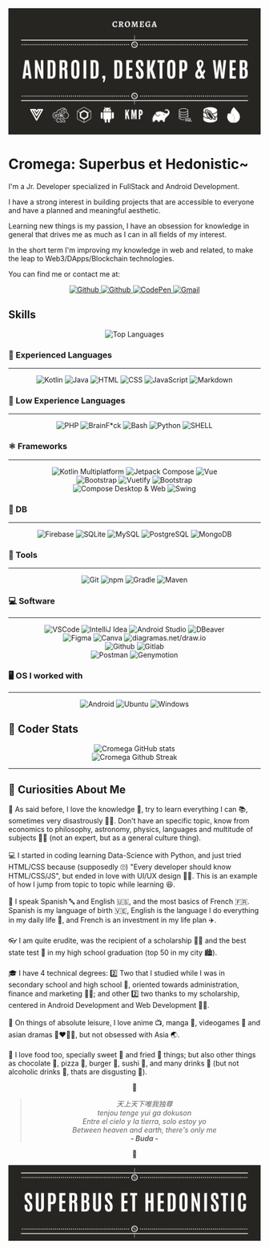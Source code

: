 <div align="center">
  <img src="https://github.com/cromega08/Cromega08/blob/main/imgs/Cromega_Banner.png?raw=true" alt="Cromega Banner"/>
</div>

# Cromega: Superbus et Hedonistic~

I'm a Jr. Developer specialized in FullStack and Android Development.

I have a strong interest in building projects that are accessible to everyone and have a planned and meaningful aesthetic.

Learning new things is my passion, I have an obsession for knowledge in general that drives me as much as I can in all fields of my interest.

In the short term I'm improving my knowledge in web and related, to make the leap to Web3/DApps/Blockchain technologies.

You can find me or contact me at:

<div align="center">
  <a href="https://www.github.com/cromega08" target="_blank" rel="noreferrer">
    <img src="https://img.shields.io/badge/-Github-720404?logo=github&logoColor=000000&color=FFFFFF&labelColor=FFFFFF&style=for-the-badge&logoWidth=50" alt="Github">
  </a>
  <a href="https://www.linkedin.com/in/crjrg/" target="_blank" rel="noreferrer">
    <img src="https://img.shields.io/badge/-LinkedIn-720404?logo=linkedin&logoColor=000000&color=FFFFFF&labelColor=FFFFFF&style=for-the-badge&logoWidth=50" alt="Github">
  </a>
  <a href="https://www.codepen.io/cromega08" target="_blank" rel="noreferrer">
    <img src="https://img.shields.io/badge/-CodePen-720404?logo=codepen&logoColor=000000&color=FFFFFF&labelColor=FFFFFF&style=for-the-badge&logoWidth=50" alt="CodePen">
  </a>
  <a href="mailto:cr.jrg08@gmail.com" target="_blank" rel="noreferrer">
    <img src="https://img.shields.io/badge/-cr.jrg08@gmail.com-720404?logo=gmail&logoColor=000000&color=FFFFFF&labelColor=FFFFFF&style=for-the-badge&logoWidth=50" alt="Gmail">
  </a>
</div>

## Skills

<div align="center">
      <img src="https://github-readme-stats.vercel.app/api/top-langs/?username=cromega08&theme=dark&show_icons=true&hide_border=false&layout=compact" alt="Top Languages">
  
</div>

### 📘 Experienced Languages 
---

<div align="center">
  <img src="https://img.shields.io/badge/-Kotlin-720404?logo=kotlin&logoColor=000000&color=FFFFFF&labelColor=FFFFFF&style=for-the-badge&logoWidth=50" alt="Kotlin">
  <img src="https://img.shields.io/badge/-Java-720404?logo=openjdk&logoColor=000000&color=FFFFFF&labelColor=FFFFFF&style=for-the-badge&logoWidth=50" alt="Java">
  <img src="https://img.shields.io/badge/-HTML-720404?logo=html5&logoColor=000000&color=FFFFFF&labelColor=FFFFFF&style=for-the-badge&logoWidth=50" alt="HTML">
  <img src="https://img.shields.io/badge/-CSS-720404?logo=css3&logoColor=000000&color=FFFFFF&labelColor=FFFFFF&style=for-the-badge&logoWidth=50" alt="CSS">
  <img src="https://img.shields.io/badge/-JavaScript-720404?logo=javascript&logoColor=000000&color=FFFFFF&labelColor=FFFFFF&style=for-the-badge&logoWidth=50" alt="JavaScript">
  <img src="https://img.shields.io/badge/-Markdown-720404?logo=markdown&logoColor=000000&color=FFFFFF&labelColor=FFFFFF&style=for-the-badge&logoWidth=50" alt="Markdown">
</div>

### 📗 Low Experience Languages
---

<div align="center">
  <img src="https://img.shields.io/badge/-PHP-720404?logo=php&logoColor=000000&color=FFFFFF&labelColor=FFFFFF&style=for-the-badge&logoWidth=50" alt="PHP">
  <img src="https://img.shields.io/badge/-BrainF*ck-720404?logo=brainfuck&logoColor=000000&color=FFFFFF&labelColor=FFFFFF&style=for-the-badge&logoWidth=50" alt="BrainF*ck">
  <img src="https://img.shields.io/badge/-Bash-720404?logo=gnubash&logoColor=000000&color=FFFFFF&labelColor=FFFFFF&style=for-the-badge&logoWidth=50" alt="Bash">
  <img src="https://img.shields.io/badge/-Python-720404?logo=python&logoColor=000000&color=FFFFFF&labelColor=FFFFFF&style=for-the-badge&logoWidth=50" alt="Python">
  <img src="https://img.shields.io/badge/-SHELL-720404?style=for-the-badge&logoColor=000000&color=FFFFFF&labelColor=FFFFFF&logoWidth=50" alt="SHELL">
</div>

### ⚛️ Frameworks
---

<div align="center">
  <img src="https://img.shields.io/badge/-Kotlin Multiplatform-720404?logo=kotlin&logoColor=000000&color=FFFFFF&labelColor=FFFFFF&style=for-the-badge&logoWidth=50" alt="Kotlin Multiplatform">
  <img src="https://img.shields.io/badge/-Jetpack Compose-720404?logo=jetpackcompose&logoColor=000000&color=FFFFFF&labelColor=FFFFFF&style=for-the-badge&logoWidth=50" alt="Jetpack Compose">
  <img src="https://img.shields.io/badge/-Vue-720404?logo=vue.js&logoColor=000000&color=FFFFFF&labelColor=FFFFFF&style=for-the-badge&logoWidth=50" alt="Vue">
  </br>
  <img src="https://img.shields.io/badge/-Material Design-720404?logo=materialdesign&&logoColor=000000&color=FFFFFF&labelColor=FFFFFF&style=for-the-badge&logoWidth=50" alt="Bootstrap">
  <img src="https://img.shields.io/badge/-Vuetify-720404?logo=vuetify&logoColor=000000&color=FFFFFF&labelColor=FFFFFF&style=for-the-badge&logoWidth=50" alt="Vuetify">
  <img src="https://img.shields.io/badge/-Bootstrap-720404?logo=bootstrap&logoColor=000000&color=FFFFFF&labelColor=FFFFFF&style=for-the-badge&logoWidth=50" alt="Bootstrap">
  </br>
  <img src="https://img.shields.io/badge/-Compose Desktop & Web-720404?logo=jetpackcompose&logoColor=000000&color=FFFFFF&labelColor=FFFFFF&style=for-the-badge&logoWidth=50" alt="Compose Desktop & Web">
  <img src="https://img.shields.io/badge/-Swing-720404?logo=openjdk&logoColor=000000&color=FFFFFF&labelColor=FFFFFF&style=for-the-badge&logoWidth=50" alt="Swing">
</div>

### 📑 DB
---

<div align="center">
  <img src="https://img.shields.io/badge/-Firebase-720404?logo=firebase&logoColor=000000&color=FFFFFF&labelColor=FFFFFF&style=for-the-badge&logoWidth=50" alt="Firebase">
  <img src="https://img.shields.io/badge/-SQLite-720404?logo=sqlite&logoColor=000000&color=FFFFFF&labelColor=FFFFFF&style=for-the-badge&logoWidth=50" alt="SQLite">
  <img src="https://img.shields.io/badge/-MySQL-720404?logo=mysql&logoColor=000000&color=FFFFFF&labelColor=FFFFFF&style=for-the-badge&logoWidth=50" alt="MySQL">
  <img src="https://img.shields.io/badge/-PostgreSQL-720404?logo=postgresql&logoColor=000000&color=FFFFFF&labelColor=FFFFFF&style=for-the-badge&logoWidth=50" alt="PostgreSQL">
  <img src="https://img.shields.io/badge/-MongoDB-720404?logo=mongodb&logoColor=000000&color=FFFFFF&labelColor=FFFFFF&style=for-the-badge&logoWidth=50" alt="MongoDB">
</div>

### 🧰 Tools
---

<div align="center">
  <img src="https://img.shields.io/badge/-Git-720404?logo=git&logoColor=000000&color=FFFFFF&labelColor=FFFFFF&style=for-the-badge&logoWidth=50" alt="Git">
  <img src="https://img.shields.io/badge/-npm-720404?logo=npm&logoColor=000000&color=FFFFFF&labelColor=FFFFFF&style=for-the-badge&logoWidth=50" alt="npm">
  <img src="https://img.shields.io/badge/-Gradle-720404?logo=gradle&logoColor=000000&color=FFFFFF&labelColor=FFFFFF&style=for-the-badge&logoWidth=50" alt="Gradle">
  <img src="https://img.shields.io/badge/-Maven-720404?logo=apache maven&logoColor=000000&color=FFFFFF&labelColor=FFFFFF&style=for-the-badge&logoWidth=50" alt="Maven">
</div>

### 💻 Software
---

<div align="center">
  <img src="https://img.shields.io/badge/-VSCode-720404?logo=visual studio code&logoColor=000000&color=FFFFFF&labelColor=FFFFFF&style=for-the-badge&logoWidth=50" alt="VSCode">
  <img src="https://img.shields.io/badge/-IntelliJ Idea-720404?logo=intellij idea&logoColor=000000&color=FFFFFF&labelColor=FFFFFF&style=for-the-badge&logoWidth=50" alt="IntelliJ Idea">
  <img src="https://img.shields.io/badge/-Android Studio-720404?logo=android studio&logoColor=000000&color=FFFFFF&labelColor=FFFFFF&style=for-the-badge&logoWidth=50" alt="Android Studio">
  <img src="https://img.shields.io/badge/-DBeaver-720404?logo=dbeavercode&logoColor=000000&color=FFFFFF&labelColor=FFFFFF&style=for-the-badge&logoWidth=50" alt="DBeaver">
  <br/>
  <img src="https://img.shields.io/badge/-Figma-720404?logo=figma&logoColor=000000&color=FFFFFF&labelColor=FFFFFF&style=for-the-badge&logoWidth=50" alt="Figma">
  <img src="https://img.shields.io/badge/-Canva-720404?logo=canva&logoColor=000000&color=FFFFFF&labelColor=FFFFFF&style=for-the-badge&logoWidth=50" alt="Canva">
  <img src="https://img.shields.io/badge/-diagrams.net/draw.io-720404?logo=diagrams.net&logoColor=000000&color=FFFFFF&labelColor=FFFFFF&style=for-the-badge&logoWidth=50" alt="diagramas.net/draw.io">
  <br/>
  <img src="https://img.shields.io/badge/-Github-720404?logo=github&logoColor=000000&color=FFFFFF&labelColor=FFFFFF&style=for-the-badge&logoWidth=50" alt="Github">
  <img src="https://img.shields.io/badge/-Gitlab-720404?logo=gitlab&logoColor=000000&color=FFFFFF&labelColor=FFFFFF&style=for-the-badge&logoWidth=50" alt="Gitlab">
  <br/>
  <img src="https://img.shields.io/badge/-Postman-720404?logo=postman&logoColor=000000&color=FFFFFF&labelColor=FFFFFF&style=for-the-badge&logoWidth=50" alt="Postman">
  <img src="https://img.shields.io/badge/-Genymotion-720404?logo=dbeavercode&logoColor=000000&color=FFFFFF&labelColor=FFFFFF&style=for-the-badge&logoWidth=50" alt="Genymotion">
</div>

### 🖥️ OS I worked with
---
<div align="center">
  <img src="https://img.shields.io/badge/-Android-720404?logo=android&logoColor=000000&color=FFFFFF&labelColor=FFFFFF&style=for-the-badge&logoWidth=50" alt="Android">
  <img src="https://img.shields.io/badge/-Ubuntu-720404?logo=ubuntu&logoColor=000000&color=FFFFFF&labelColor=FFFFFF&style=for-the-badge&logoWidth=50" alt="Ubuntu">
  <img src="https://img.shields.io/badge/-Windows-720404?logo=windows&logoColor=000000&color=FFFFFF&labelColor=FFFFFF&style=for-the-badge&logoWidth=50" alt="Windows">
</div>

## 💎 Coder Stats

<div align="center">
  <img src="https://github-readme-stats.vercel.app/api?username=cromega08&theme=dark&show_icons=true&hide_border=false&count_private=false" alt="Cromega GitHub stats" />
</div>

<div align="center">
  <img src="https://github-readme-streak-stats.herokuapp.com/?user=cromega08&theme=dark&hide_border=false" alt="Cromega Github Streak"/>
</div>

---

## 🤴 Curiosities About Me

🖤 As said before, I love the knowledge 📖, try to learn everything I can 📚, sometimes very disastrously 😵‍💫. Don't have an specific topic, know from economics to philosophy, astronomy, physics, languages and multitude of subjects 👨‍🔬 (not an expert, but as a general culture thing).
<br/><br/>
💻 I started in coding learning Data-Science with Python, and just tried HTML/CSS because (supposedly 🙄) "Every developer should know HTML/CSS/JS", but ended in love with UI/UX design 👨‍🎨. This is an example of how I jump from topic to topic while learning 😆.
<br/><br/>
💬 I speak Spanish 🔤 and English 🇺🇸, and the most basics of French 🇫🇷. Spanish is my language of birth 🇻🇪, English is the language I do everything in my daily life 🌇, and French is an investment in my life plan ✈️.
<br/><br/>
👓 I am quite erudite, was the recipient of a scholarship 👨‍🎓 and the best state test 📄 in my high school graduation (top 50 in my city 🏙️).
<br/><br/>
🎓 I have 4 technical degrees: 2️⃣ Two that I studied while I was in secondary school and high school 🏫, oriented towards administration, finance and marketing 👨‍💼; and other 2️⃣ two thanks to my scholarship, centered in Android Development and Web Development 👨‍💻.
<br/><br/>
🫰 On things of absolute leisure, I love anime 📺, manga 📙, videogames 👾 and asian dramas 👩‍❤️‍💋‍👨, but not obsessed with Asia 🌏.
<br/><br/>
🥫 I love food too, specially sweet 🍰 and fried 🍤 things; but also other things as chocolate 🍫, pizza 🍕, burger 🍔, sushi 🍣, and many drinks 🥛 (but not alcoholic drinks 🥃, thats are disgusting 🤮).

<div align="center">
  
👑
> _天上天下唯我独尊_ <br/> _tenjou tenge yui ga dokuson_ <br/> _Entre el cielo y la tierra, solo estoy yo_ <br/> _Between heaven and earth, there's only me_ <br/> **- _Buda_ -**<br/>

👹
</div>

<div align="center">
  <img src="https://github.com/cromega08/Cromega08/blob/main/imgs/Footer.png?raw=true" alt="Cromega Footer"/>
</div>

